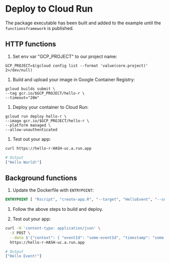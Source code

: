 # Deploy to Cloud Run

The package executable has been built and added to the example until the
`functionsframework` is published. 

## HTTP functions

1. Set env var "GCP_PROJECT" to our project name:

  ```
  GCP_PROJECT=$(gcloud config list --format 'value(core.project)' 2>/dev/null)
  ```

1. Build and upload your image in Google Container Registry:

  ```
  gcloud builds submit \
  --tag gcr.io/$GCP_PROJECT/hello-r \
  --timeout="20m"
  ```

1. Deploy your container to Cloud Run:

  ```
  gcloud run deploy hello-r \
  --image gcr.io/$GCP_PROJECT/hello-r \
  --platform managed \
  --allow-unauthenticated
  ```

1. Test out your app:

  ```bash
  curl https://hello-r-HASH-uc.a.run.app

  # Output
  ["Hello World!"]
  ```

## Background functions

1. Update the Dockerfile with  `ENTRYPOINT`:

```Dockerfile
ENTRYPOINT [ "Rscript", "create-app.R", "--target", "HelloEvent", "--source", "event.R", "--signature_type", "event" ]
```
1. Follow the above steps to build and deploy.

1. Test out your app:

```bash
curl -H 'content-type: application/json' \
  -X POST \
  --data $'{"context": { "eventId": "some-eventId", "timestamp": "some-timestamp", "eventType": "some-eventType", "resource": "some-resource"},"data": {"filename": "filename.txt", "value": "some-value"}}' \
  https://hello-r-HASH-uc.a.run.app

# Output
["Hello Event!"]
```
